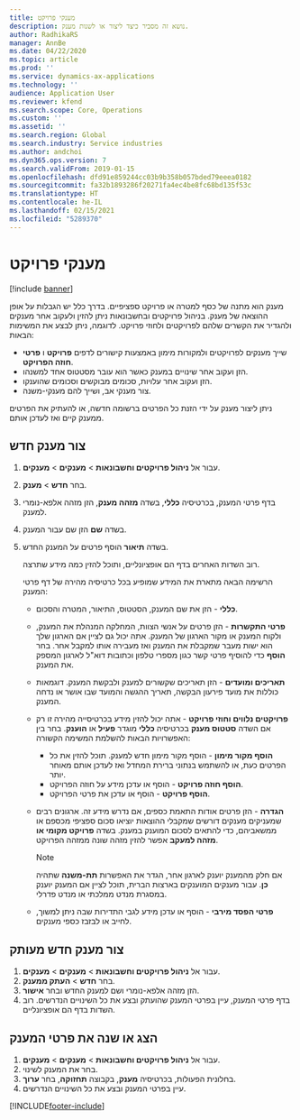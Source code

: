 ```yaml
---
title: מענקי פרויקט
description: נושא זה מסביר כיצד ליצור או לשנות מענק.
author: RadhikaRS
manager: AnnBe
ms.date: 04/22/2020
ms.topic: article
ms.prod: ''
ms.service: dynamics-ax-applications
ms.technology: ''
audience: Application User
ms.reviewer: kfend
ms.search.scope: Core, Operations
ms.custom: ''
ms.assetid: ''
ms.search.region: Global
ms.search.industry: Service industries
ms.author: andchoi
ms.dyn365.ops.version: 7
ms.search.validFrom: 2019-01-15
ms.openlocfilehash: dfd91e859244cc03b9b358b057bded79eeea0182
ms.sourcegitcommit: fa32b1893286f20271fa4ec4be8fc68bd135f53c
ms.translationtype: HT
ms.contentlocale: he-IL
ms.lasthandoff: 02/15/2021
ms.locfileid: "5289370"
---
```

# <a name="project-grants"></a>מענקי פרויקט

[!include [banner](../includes/banner.md)]

מענק הוא מתנה של כסף למטרה או פרויקט ספציפיים. בדרך כלל יש הגבלות על אופן ההוצאה של מענק. בניהול פרויקטים ובחשבונאות ניתן להזין ולעקוב אחר מענקים ולהגדיר את הקשרים שלהם לפרויקטים ולחוזי פרויקט. לדוגמה, ניתן לבצע את המשימות הבאות:

- שייך מענקים לפרויקטים ולמקורות מימון באמצעות קישורים לדפים **פרויקט** ו **פרטי חוזה הפרויקט**.
- הזן ועקוב אחר שינויים במענק כאשר הוא עובר מסטטוס אחד למשנהו.
- הזן ועקוב אחר עלויות, סכומים מבוקשים וסכומים שהוענקו.
- צור מענקי אב, ושייך להם מענקי-משנה.

ניתן ליצור מענק על ידי הזנת כל הפרטים ברשומה חדשה, או להעתיק את הפרטים ממענק קיים ואז לעדכן אותם.

## <a name="create-a-new-grant"></a>צור מענק חדש

1. עבור אל **ניהול פרויקטים וחשבונאות** \> **מענקים** \> **מענקים**.
2. בחר **חדש** \> **מענק**.
3. בדף פרטי המענק, בכרטיסיה **כללי**, בשדה **מזהה מענק**, הזן מזהה אלפא-נומרי למענק.
4. בשדה **שם** הזן שם עבור המענק.
5. בשדה **תיאור** הוסף פרטים על המענק החדש.

    רוב השדות האחרים בדף הם אופציונליים, ותוכל להזין כמה מידע שתרצה.

    הרשימה הבאה מתארת את המידע שמופיע בכל כרטיסיה מהירה של דף פרטי המענק:

    - **כללי** - הזן את שם המענק, הסטטוס, התיאור, המטרה והסכום.
    - **פרטי התקשרות** - הזן פרטים על אנשי הצוות, המחלקה המנהלת את המענק, ולקוח המענק או מקור הארגון של המענק. אתה יכול גם לציין אם הארגון שלך הוא ישות מעבר שמקבלת את המענק ואז מעבירה אותו למקבל אחר. בחר **הוסף** כדי להוסיף פרטי קשר כגון מספרי טלפון וכתובות דוא"ל לארגון המספק את המענק.
    - **תאריכים ומועדים** - הזן תאריכים שקשורים למענק ולבקשת המענק. דוגמאות כוללות את מועד פירעון הבקשה, תאריך ההגשה והמועד שבו אושר או נדחה המענק.
    - **פרויקטים נלווים וחוזי פרויקט** - אתה יכול להזין מידע בכרטיסייה מהירה זו רק אם השדה **סטטוס מענק** בכרטיסיה **כללי** מוגדר **פעיל** או **הוענק**. בחר בין האפשרויות הבאות להשלמת המשימה הקשורה:

        - **הוסף מקור מימון** - הוסף מקור מימון חדש למענק. תוכל להזין את כל הפרטים כעת, או להשתמש בנתוני ברירת המחדל ואז לעדכן אותם מאוחר יותר.
        - **הוסף חוזה פרויקט** - הוסף או עדכן מידע על חוזה הפרויקט.
        - **הוסף פרויקט** - הוסף או עדכן את פרטי הפרויקט.

    - **הגדרה** - הזן פרטים אודות התאמת כספים, אם נדרש מידע זה. ארגונים רבים שמעניקים מענקים דורשים שמקבלי ההוצאות יוציאו סכום ספציפי מכספם או ממשאביהם, כדי להתאים לסכום המוענק במענק. בשדה **פרויקט מקומי או מזהה למעקב** אפשר להזין מזהה שונה ממזהה הפרויקט.

        > [!NOTE]
        > אם חלק מהמענק יוענק לארגון אחר, הגדר את האפשרות **תת-משנה** שתהיה **כן**. עבור מענקים המוענקים בארצות הברית, תוכל לציין אם המענק יוענק במסגרת מנדט ממלכתי או מנדט פדרלי.

    - **פרטי הפסד מירבי** - הוסף או עדכן מידע לגבי התדירות שבה ניתן למשוך, לחייב או לבזבז כספי מענקים.

## <a name="create-a-new-grant-from-a-copy"></a>צור מענק חדש מעותק

1. עבור אל **ניהול פרויקטים וחשבונאות** \> **מענקים** \> **מענקים**.
2. בחר **חדש** \> **העתק ממענק**.
3. הזן מזהה אלפא-נומרי ושם למענק החדש ובחר **אישור**.
4. בדף פרטי המענק, עיין בפרטי המענק שהועתק ובצע את כל השינויים הנדרשים. רוב השדות בדף הם אופציונליים.

## <a name="view-or-modify-grant-details"></a>הצג או שנה את פרטי המענק

1. עבור אל **ניהול פרויקטים וחשבונאות** \> **מענקים** \> **מענקים**.
2. בחר את המענק לשינוי.
3. בחלונית הפעולות, בכרטיסיה **מענק**, בקבוצה **תחזוקה**, בחר **ערוך**.
4. עיין בפרטי המענק ובצע את כל השינויים הנדרשים.


[!INCLUDE[footer-include](../includes/footer-banner.md)]